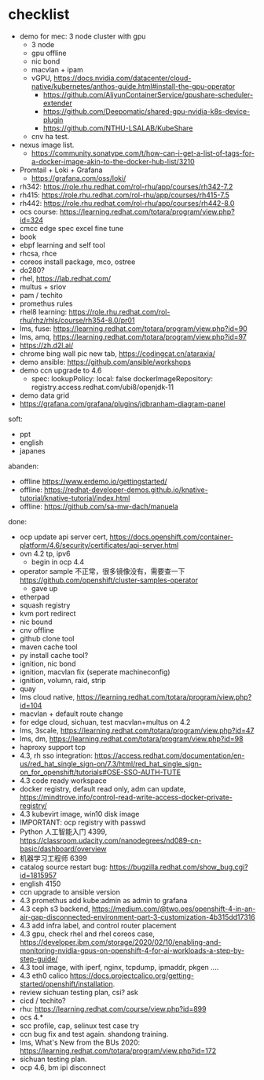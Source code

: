 # checklist

- demo for mec: 3 node cluster with gpu
  - 3 node
  - gpu offline
  - nic bond
  - macvlan + ipam
  - vGPU, https://docs.nvidia.com/datacenter/cloud-native/kubernetes/anthos-guide.html#install-the-gpu-operator
    - https://github.com/AliyunContainerService/gpushare-scheduler-extender
    - https://github.com/Deepomatic/shared-gpu-nvidia-k8s-device-plugin
    - https://github.com/NTHU-LSALAB/KubeShare
  - cnv ha test.
- nexus image list.
  - https://community.sonatype.com/t/how-can-i-get-a-list-of-tags-for-a-docker-image-akin-to-the-docker-hub-list/3210
- Promtail + Loki + Grafana
  - https://grafana.com/oss/loki/
- rh342: https://role.rhu.redhat.com/rol-rhu/app/courses/rh342-7.2
- rh415: https://role.rhu.redhat.com/rol-rhu/app/courses/rh415-7.5
- rh442: https://role.rhu.redhat.com/rol-rhu/app/courses/rh442-8.0
- ocs course: https://learning.redhat.com/totara/program/view.php?id=324
- cmcc edge spec excel fine tune
- book
- ebpf learning and self tool
- rhcsa, rhce
- coreos install package, mco, ostree
- do280?
- rhel, https://lab.redhat.com/
- multus + sriov
- pam / techito
- promethus rules
- rhel8 learning: https://role.rhu.redhat.com/rol-rhu/rhz/rhls/course/rh354-8.0/pr01
- lms, fuse: https://learning.redhat.com/totara/program/view.php?id=90
- lms, amq, https://learning.redhat.com/totara/program/view.php?id=97
- https://zh.d2l.ai/
- chrome bing wall pic new tab, https://codingcat.cn/ataraxia/
- demo ansible: https://github.com/ansible/workshops
- demo ccn upgrade to 4.6
  - spec:
  lookupPolicy:
    local: false
  dockerImageRepository: registry.access.redhat.com/ubi8/openjdk-11
- demo data grid
- https://grafana.com/grafana/plugins/jdbranham-diagram-panel

soft:
- ppt
- english
- japanes


abanden:
- offline https://www.erdemo.io/gettingstarted/
- offline: https://redhat-developer-demos.github.io/knative-tutorial/knative-tutorial/index.html
- offline: https://github.com/sa-mw-dach/manuela


done:
- ocp update api server cert, https://docs.openshift.com/container-platform/4.6/security/certificates/api-server.html
- ovn 4.2 tp, ipv6
  - begin in ocp 4.4
- operator sample 不正常，很多镜像没有，需要查一下  https://github.com/openshift/cluster-samples-operator
  - gave up
- etherpad
- squash registry
- kvm port redirect
- nic bound
- cnv offline
- github clone tool
- maven cache tool
- py install cache tool?
- ignition, nic bond
- ignition, macvlan fix (seperate machineconfig)
- ignition, volumn, raid, strip
- quay
- lms cloud native, https://learning.redhat.com/totara/program/view.php?id=104
- macvlan + default route change
- for edge cloud, sichuan, test macvlan+multus on 4.2
- lms, 3scale, https://learning.redhat.com/totara/program/view.php?id=47
- lms, dm, https://learning.redhat.com/totara/program/view.php?id=98
- haproxy support tcp
- 4.3, rh sso integration: https://access.redhat.com/documentation/en-us/red_hat_single_sign-on/7.3/html/red_hat_single_sign-on_for_openshift/tutorials#OSE-SSO-AUTH-TUTE
- 4.3 code ready workspace
- docker registry, default read only, adm can update, https://mindtrove.info/control-read-write-access-docker-private-registry/
- 4.3 kubevirt image, win10 disk image
- IMPORTANT: ocp registry with passwd
- Python 人工智能入门 4399, https://classroom.udacity.com/nanodegrees/nd089-cn-basic/dashboard/overview
- 机器学习工程师 6399
- catalog source restart bug: https://bugzilla.redhat.com/show_bug.cgi?id=1815957
- english 4150
- ccn upgrade to ansible version
- 4.3 promethus add kube:admin as admin to grafana
- 4.3 ceph s3 backend, https://medium.com/@two.oes/openshift-4-in-an-air-gap-disconnected-environment-part-3-customization-4b315dd17316
- 4.3 add infra label, and control router placement
- 4.3 gpu, check rhel and rhel coreos case, https://developer.ibm.com/storage/2020/02/10/enabling-and-monitoring-nvidia-gpus-on-openshift-4-for-ai-workloads-a-step-by-step-guide/
- 4.3 tool image, with iperf, nginx, tcpdump, ipmaddr, pkgen ....
- 4.3 eth0 calico https://docs.projectcalico.org/getting-started/openshift/installation.
- review sichuan testing plan, csi? ask
- cicd / techito?
- rhu: https://learning.redhat.com/course/view.php?id=899
- ocs 4.*
- scc profile, cap, selinux test case try
- ccn bug fix and test again. shandong training.
- lms, What's New from the BUs 2020: https://learning.redhat.com/totara/program/view.php?id=172
- sichuan testing plan.
- ocp 4.6, bm ipi disconnect




